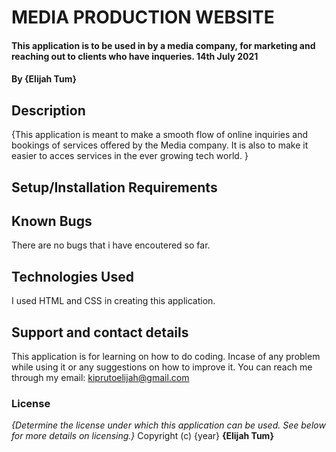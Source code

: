 # MEDIA PRODUCTION WEBSITE
#### This application is to be used in by a media company, for marketing and reaching out to clients who have inqueries. 14th July 2021
#### By **{Elijah Tum}**
## Description
{This application is meant to make a smooth flow of online inquiries and bookings of services offered by the Media company. It is also to make it easier to acces services in the ever growing tech world. }
## Setup/Installation Requirements

## Known Bugs
There are no bugs that i have encoutered so far. 
## Technologies Used
I used HTML and CSS in creating this application.
## Support and contact details
This application is for learning on how to do coding. Incase of any problem while using it or any suggestions on how to improve it. You can reach me through my email: kiprutoelijah@gmail.com
### License
*{Determine the license under which this application can be used.  See below for more details on licensing.}*
Copyright (c) {year} **{Elijah Tum}**